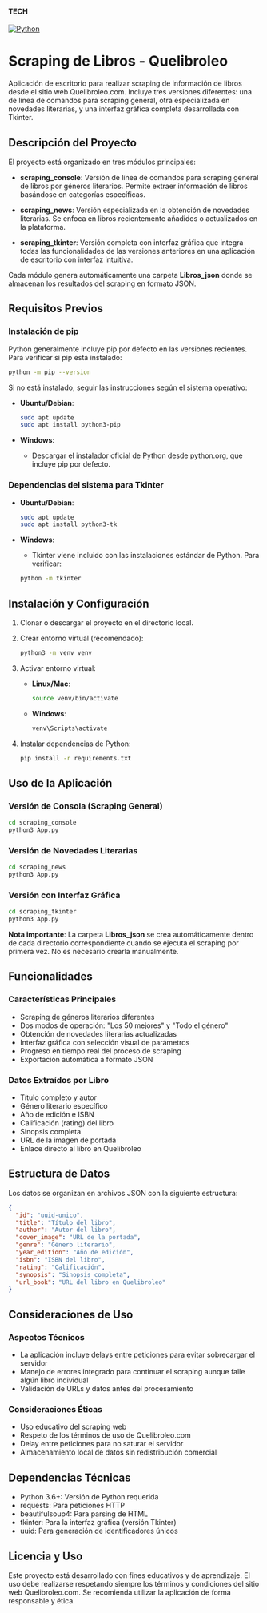 #### **TECH**
[![Python](https://img.shields.io/badge/Python-3776AB?style=for-the-badge&logo=python&logoColor=white)](https://www.python.org/)
# Scraping de Libros - Quelibroleo
Aplicación de escritorio para realizar scraping de información de libros desde el sitio web Quelibroleo.com. Incluye tres versiones diferentes: una de línea de comandos para scraping general, otra especializada en novedades literarias, y una interfaz gráfica completa desarrollada con Tkinter.

## Descripción del Proyecto
El proyecto está organizado en tres módulos principales:

- **scraping_console**: Versión de línea de comandos para scraping general de libros por géneros literarios. Permite extraer información de libros basándose en categorías específicas.

- **scraping_news**: Versión especializada en la obtención de novedades literarias. Se enfoca en libros recientemente añadidos o actualizados en la plataforma.

- **scraping_tkinter**: Versión completa con interfaz gráfica que integra todas las funcionalidades de las versiones anteriores en una aplicación de escritorio con interfaz intuitiva.

Cada módulo genera automáticamente una carpeta **Libros_json** donde se almacenan los resultados del scraping en formato JSON.

## Requisitos Previos
### Instalación de pip
Python generalmente incluye pip por defecto en las versiones recientes. Para verificar si pip está instalado:

```bash
python -m pip --version
```

Si no está instalado, seguir las instrucciones según el sistema operativo:

- **Ubuntu/Debian**:
  ```bash
  sudo apt update  
  sudo apt install python3-pip
  ```

- **Windows**:  
  - Descargar el instalador oficial de Python desde python.org, que incluye pip por defecto.

### Dependencias del sistema para Tkinter
- **Ubuntu/Debian**:  
  ```bash
  sudo apt update  
  sudo apt install python3-tk
  ```

- **Windows**:  
  - Tkinter viene incluido con las instalaciones estándar de Python. Para verificar:  
  ```bash
  python -m tkinter
  ```

## Instalación y Configuración
1. Clonar o descargar el proyecto en el directorio local.

2. Crear entorno virtual (recomendado):
    ```bash
    python3 -m venv venv
    ```  
3. Activar entorno virtual:

   - **Linux/Mac**:
        ```bash
        source venv/bin/activate
        ```  


   - **Windows**:
        ```bash
        venv\Scripts\activate
        ```  

4. Instalar dependencias de Python:
    ```bash
    pip install -r requirements.txt
    ```  


## Uso de la Aplicación
### Versión de Consola (Scraping General)
```bash
cd scraping_console 
python3 App.py
``` 

### Versión de Novedades Literarias
```bash
cd scraping_news  
python3 App.py
```
### Versión con Interfaz Gráfica
```bash
cd scraping_tkinter  
python3 App.py
```
**Nota importante**: La carpeta **Libros_json** se crea automáticamente dentro de cada directorio correspondiente cuando se ejecuta el scraping por primera vez. No es necesario crearla manualmente.

## Funcionalidades
### Características Principales
- Scraping de géneros literarios diferentes
- Dos modos de operación: "Los 50 mejores" y "Todo el género"
- Obtención de novedades literarias actualizadas
- Interfaz gráfica con selección visual de parámetros
- Progreso en tiempo real del proceso de scraping
- Exportación automática a formato JSON

### Datos Extraídos por Libro
- Título completo y autor
- Género literario específico
- Año de edición e ISBN
- Calificación (rating) del libro
- Sinopsis completa
- URL de la imagen de portada
- Enlace directo al libro en Quelibroleo

## Estructura de Datos
Los datos se organizan en archivos JSON con la siguiente estructura:

```json
{
  "id": "uuid-unico",
  "title": "Título del libro",
  "author": "Autor del libro",
  "cover_image": "URL de la portada",
  "genre": "Género literario",
  "year_edition": "Año de edición",
  "isbn": "ISBN del libro",
  "rating": "Calificación",
  "synopsis": "Sinopsis completa",
  "url_book": "URL del libro en Quelibroleo"
}
```

## Consideraciones de Uso
### Aspectos Técnicos
- La aplicación incluye delays entre peticiones para evitar sobrecargar el servidor
- Manejo de errores integrado para continuar el scraping aunque falle algún libro individual
- Validación de URLs y datos antes del procesamiento

### Consideraciones Éticas
- Uso educativo del scraping web
- Respeto de los términos de uso de Quelibroleo.com
- Delay entre peticiones para no saturar el servidor
- Almacenamiento local de datos sin redistribución comercial


## Dependencias Técnicas
- Python 3.6+: Versión de Python requerida
- requests: Para peticiones HTTP
- beautifulsoup4: Para parsing de HTML
- tkinter: Para la interfaz gráfica (versión Tkinter)
- uuid: Para generación de identificadores únicos

## Licencia y Uso
Este proyecto está desarrollado con fines educativos y de aprendizaje. El uso debe realizarse respetando siempre los términos y condiciones del sitio web Quelibroleo.com. Se recomienda utilizar la aplicación de forma responsable y ética.
